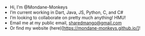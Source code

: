 - Hi, I’m @Mondane-Monkeys
- I’m current working in Dart, Java, JS, Python, C, and C#
- I’m looking to collaborate on pretty much anything! HMU!
- Email me at  my public email, sharedmango@gmail.com
- Or find my website (here)[https://mondane-monkeys.github.io/]!
